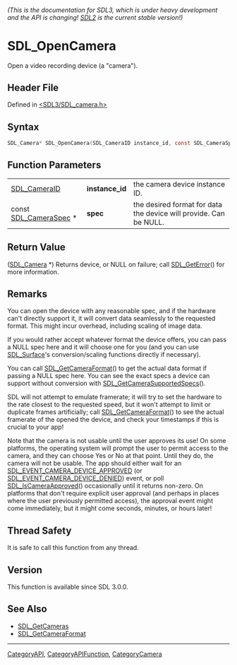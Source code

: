 ###### (This is the documentation for SDL3, which is under heavy development and the API is changing! [SDL2](https://wiki.libsdl.org/SDL2/) is the current stable version!)
# SDL_OpenCamera

Open a video recording device (a "camera").

## Header File

Defined in [<SDL3/SDL_camera.h>](https://github.com/libsdl-org/SDL/blob/main/include/SDL3/SDL_camera.h)

## Syntax

```c
SDL_Camera* SDL_OpenCamera(SDL_CameraID instance_id, const SDL_CameraSpec *spec);
```

## Function Parameters

|                                          |                 |                                                                   |
| ---------------------------------------- | --------------- | ----------------------------------------------------------------- |
| [SDL_CameraID](SDL_CameraID)             | **instance_id** | the camera device instance ID.                                    |
| const [SDL_CameraSpec](SDL_CameraSpec) * | **spec**        | the desired format for data the device will provide. Can be NULL. |

## Return Value

([SDL_Camera](SDL_Camera) *) Returns device, or NULL on failure; call
[SDL_GetError](SDL_GetError)() for more information.

## Remarks

You can open the device with any reasonable spec, and if the hardware can't
directly support it, it will convert data seamlessly to the requested
format. This might incur overhead, including scaling of image data.

If you would rather accept whatever format the device offers, you can pass
a NULL spec here and it will choose one for you (and you can use
[SDL_Surface](SDL_Surface)'s conversion/scaling functions directly if
necessary).

You can call [SDL_GetCameraFormat](SDL_GetCameraFormat)() to get the actual
data format if passing a NULL spec here. You can see the exact specs a
device can support without conversion with
[SDL_GetCameraSupportedSpecs](SDL_GetCameraSupportedSpecs)().

SDL will not attempt to emulate framerate; it will try to set the hardware
to the rate closest to the requested speed, but it won't attempt to limit
or duplicate frames artificially; call
[SDL_GetCameraFormat](SDL_GetCameraFormat)() to see the actual framerate of
the opened the device, and check your timestamps if this is crucial to your
app!

Note that the camera is not usable until the user approves its use! On some
platforms, the operating system will prompt the user to permit access to
the camera, and they can choose Yes or No at that point. Until they do, the
camera will not be usable. The app should either wait for an
[SDL_EVENT_CAMERA_DEVICE_APPROVED](SDL_EVENT_CAMERA_DEVICE_APPROVED) (or
[SDL_EVENT_CAMERA_DEVICE_DENIED](SDL_EVENT_CAMERA_DEVICE_DENIED)) event, or
poll [SDL_IsCameraApproved](SDL_IsCameraApproved)() occasionally until it
returns non-zero. On platforms that don't require explicit user approval
(and perhaps in places where the user previously permitted access), the
approval event might come immediately, but it might come seconds, minutes,
or hours later!

## Thread Safety

It is safe to call this function from any thread.

## Version

This function is available since SDL 3.0.0.

## See Also

- [SDL_GetCameras](SDL_GetCameras)
- [SDL_GetCameraFormat](SDL_GetCameraFormat)

----
[CategoryAPI](CategoryAPI), [CategoryAPIFunction](CategoryAPIFunction), [CategoryCamera](CategoryCamera)

